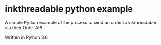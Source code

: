 # inkthreadable python example
 A simple Python example of the process to send an order to Inkthreadable via their Order API
 
 Written in Python 3.6
